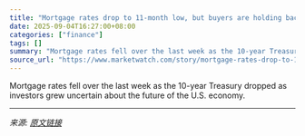 ```yaml
---
title: "Mortgage rates drop to 11-month low, but buyers are holding back"
date: 2025-09-04T16:27:00+08:00
categories: ["finance"]
tags: []
summary: "Mortgage rates fell over the last week as the 10-year Treasury dropped as investors grew uncertain about the future of the U.S. economy."
source_url: "https://www.marketwatch.com/story/mortgage-rates-drop-to-11-month-low-but-buyers-are-holding-back-6b2ef71a?mod=mw_rss_topstories"
---
```


Mortgage rates fell over the last week as the 10-year Treasury dropped as investors grew uncertain about the future of the U.S. economy.

---

*来源: [原文链接](https://www.marketwatch.com/story/mortgage-rates-drop-to-11-month-low-but-buyers-are-holding-back-6b2ef71a?mod=mw_rss_topstories)*
